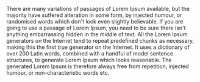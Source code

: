 There are many variations of passages of Lorem Ipsum available,
but the majority have suffered alteration in some form, by 
injected humour, or randomised words which don't look even 
slightly believable. If you are going to use a passage of
Lorem Ipsum, you need to be sure there isn't anything 
embarrassing hidden in the middle of text. All the Lorem 
Ipsum generators on the Internet tend to repeat predefined
chunks as necessary, making this the first true generator on 
the Internet. It uses a dictionary of over 200 Latin words,
combined with a handful of model sentence structures, to 
generate Lorem Ipsum which looks reasonable. The generated
Lorem Ipsum is therefore always free from repetition,
injected humour, or non-characteristic words etc.